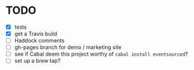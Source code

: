 TODO
=======

- [x] tests
- [x] get a Travis build
- [ ] Haddock comments
- [ ] gh-pages branch for demo / marketing site
- [ ] see if Cabal deem this project worthy of `cabal install eventsourced`?
- [ ] set up a brew tap?
